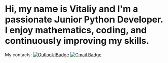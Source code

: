 # Hi, my name is Vitaliy and I'm a passionate Junior Python Developer. I enjoy mathematics, coding, and continuously improving my skills.
My contacts: 
[![Outlook Badge](https://img.shields.io/badge/-Outlook-blue?style=flat&logo=Outlook&logoColor=white)](mailto:zhmud12@outlook.com) 
[![Gmail Badge](https://img.shields.io/badge/-Gmail-red?style=flat&logo=Gmail&logoColor=black)](mailto:zhmud12@gmail.com) 


